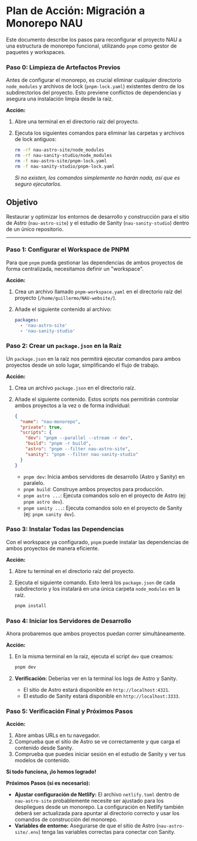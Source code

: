 # Plan de Acción: Migración a Monorepo NAU

Este documento describe los pasos para reconfigurar el proyecto NAU a una estructura de monorepo funcional, utilizando `pnpm` como gestor de paquetes y workspaces.

### Paso 0: Limpieza de Artefactos Previos

Antes de configurar el monorepo, es crucial eliminar cualquier directorio `node_modules` y archivos de lock (`pnpm-lock.yaml`) existentes dentro de los subdirectorios del proyecto. Esto previene conflictos de dependencias y asegura una instalación limpia desde la raíz.

**Acción:**
1.  Abre una terminal en el directorio raíz del proyecto.
2.  Ejecuta los siguientes comandos para eliminar las carpetas y archivos de lock antiguos:

    ```bash
    rm -rf nau-astro-site/node_modules
    rm -rf nau-sanity-studio/node_modules
    rm -f nau-astro-site/pnpm-lock.yaml
    rm -f nau-sanity-studio/pnpm-lock.yaml
    ```
    *Si no existen, los comandos simplemente no harán nada, así que es seguro ejecutarlos.*


## Objetivo
Restaurar y optimizar los entornos de desarrollo y construcción para el sitio de Astro (`nau-astro-site`) y el estudio de Sanity (`nau-sanity-studio`) dentro de un único repositorio.

---

### Paso 1: Configurar el Workspace de PNPM

Para que `pnpm` pueda gestionar las dependencias de ambos proyectos de forma centralizada, necesitamos definir un "workspace".

**Acción:**
1.  Crea un archivo llamado `pnpm-workspace.yaml` en el directorio raíz del proyecto (`/home/guillermo/NAU-website/`).
2.  Añade el siguiente contenido al archivo:

    ```yaml
    packages:
      - 'nau-astro-site'
      - 'nau-sanity-studio'
    ```

### Paso 2: Crear un `package.json` en la Raíz

Un `package.json` en la raíz nos permitirá ejecutar comandos para ambos proyectos desde un solo lugar, simplificando el flujo de trabajo.

**Acción:**
1.  Crea un archivo `package.json` en el directorio raíz.
2.  Añade el siguiente contenido. Estos scripts nos permitirán controlar ambos proyectos a la vez o de forma individual:

    ```json
    {
      "name": "nau-monorepo",
      "private": true,
      "scripts": {
        "dev": "pnpm --parallel --stream -r dev",
        "build": "pnpm -r build",
        "astro": "pnpm --filter nau-astro-site",
        "sanity": "pnpm --filter nau-sanity-studio"
      }
    }
    ```
    *   `pnpm dev`: Inicia ambos servidores de desarrollo (Astro y Sanity) en paralelo.
    *   `pnpm build`: Construye ambos proyectos para producción.
    *   `pnpm astro ...`: Ejecuta comandos solo en el proyecto de Astro (ej: `pnpm astro dev`).
    *   `pnpm sanity ...`: Ejecuta comandos solo en el proyecto de Sanity (ej: `pnpm sanity dev`).

### Paso 3: Instalar Todas las Dependencias

Con el workspace ya configurado, `pnpm` puede instalar las dependencias de ambos proyectos de manera eficiente.

**Acción:**
1.  Abre tu terminal en el directorio raíz del proyecto.
2.  Ejecuta el siguiente comando. Esto leerá los `package.json` de cada subdirectorio y los instalará en una única carpeta `node_modules` en la raíz.

    ```bash
    pnpm install
    ```

### Paso 4: Iniciar los Servidores de Desarrollo

Ahora probaremos que ambos proyectos puedan correr simultáneamente.

**Acción:**
1.  En la misma terminal en la raíz, ejecuta el script `dev` que creamos:

    ```bash
    pnpm dev
    ```
2.  **Verificación:** Deberías ver en la terminal los logs de Astro y Sanity.
    *   El sitio de Astro estará disponible en `http://localhost:4321`.
    *   El estudio de Sanity estará disponible en `http://localhost:3333`.

### Paso 5: Verificación Final y Próximos Pasos

**Acción:**
1.  Abre ambas URLs en tu navegador.
2.  Comprueba que el sitio de Astro se ve correctamente y que carga el contenido desde Sanity.
3.  Comprueba que puedes iniciar sesión en el estudio de Sanity y ver tus modelos de contenido.

**Si todo funciona, ¡lo hemos logrado!**

**Próximos Pasos (si es necesario):**
*   **Ajustar configuración de Netlify:** El archivo `netlify.toml` dentro de `nau-astro-site` probablemente necesite ser ajustado para los despliegues desde un monorepo. La configuración en Netlify también deberá ser actualizada para apuntar al directorio correcto y usar los comandos de construcción del monorepo.
*   **Variables de entorno:** Asegurarse de que el sitio de Astro (`nau-astro-site/.env`) tenga las variables correctas para conectar con Sanity.